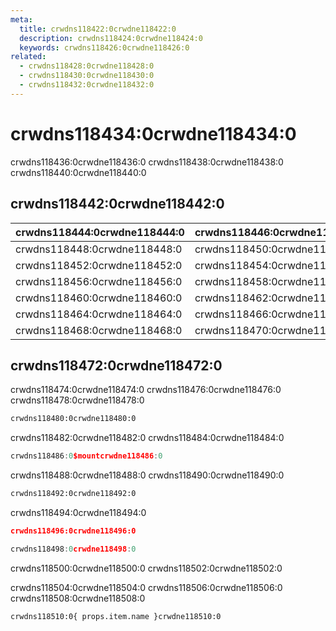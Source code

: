 ```yaml
---
meta:
  title: crwdns118422:0crwdne118422:0
  description: crwdns118424:0crwdne118424:0
  keywords: crwdns118426:0crwdne118426:0
related:
  - crwdns118428:0crwdne118428:0
  - crwdns118430:0crwdne118430:0
  - crwdns118432:0crwdne118432:0
---
```


# crwdns118434:0crwdne118434:0

crwdns118436:0crwdne118436:0 crwdns118438:0crwdne118438:0 crwdns118440:0crwdne118440:0

<entry-ad />

## crwdns118442:0crwdne118442:0

| crwdns118444:0crwdne118444:0 | crwdns118446:0crwdne118446:0 |
| ---------------------------- | ---------------------------- |
| crwdns118448:0crwdne118448:0 | crwdns118450:0crwdne118450:0 |
| crwdns118452:0crwdne118452:0 | crwdns118454:0crwdne118454:0 |
| crwdns118456:0crwdne118456:0 | crwdns118458:0crwdne118458:0 |
| crwdns118460:0crwdne118460:0 | crwdns118462:0crwdne118462:0 |
| crwdns118464:0crwdne118464:0 | crwdns118466:0crwdne118466:0 |
| crwdns118468:0crwdne118468:0 | crwdns118470:0crwdne118470:0 |

## crwdns118472:0crwdne118472:0

crwdns118474:0crwdne118474:0 crwdns118476:0crwdne118476:0 crwdns118478:0crwdne118478:0

```bash
crwdns118480:0crwdne118480:0
```

crwdns118482:0crwdne118482:0 crwdns118484:0crwdne118484:0

```js
crwdns118486:0$mountcrwdne118486:0
```

crwdns118488:0crwdne118488:0 crwdns118490:0crwdne118490:0

```bash
crwdns118492:0crwdne118492:0
```

crwdns118494:0crwdne118494:0

```json
crwdns118496:0crwdne118496:0
```

```js
crwdns118498:0crwdne118498:0
```

<alert type="info">crwdns118500:0crwdne118500:0 crwdns118502:0crwdne118502:0</alert>

crwdns118504:0crwdne118504:0 crwdns118506:0crwdne118506:0 crwdns118508:0crwdne118508:0

```html
crwdns118510:0{ props.item.name }crwdne118510:0
```

<backmatter />
